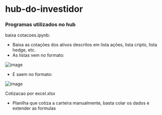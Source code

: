 # hub-do-investidor
### Programas utilizados no hub

baixa cotacoes.ipynb: 
* Baixa as cotações dos ativos descritos em lista ações, lista cripto, lista hedge, etc.
* As listas vem no formato:

![image](https://user-images.githubusercontent.com/8007174/182425796-8cf9ad52-7638-4515-a5b5-c4fbb0683aba.png)

* E saem no formato:

![image](https://user-images.githubusercontent.com/8007174/182425961-5d1f7846-021f-4ade-bb8d-3c46b04f6406.png)

Cotizacao por excel.xlsx
* Planilha que cotiza a carteira manualmente, basta colar os dados e extender as formulas
